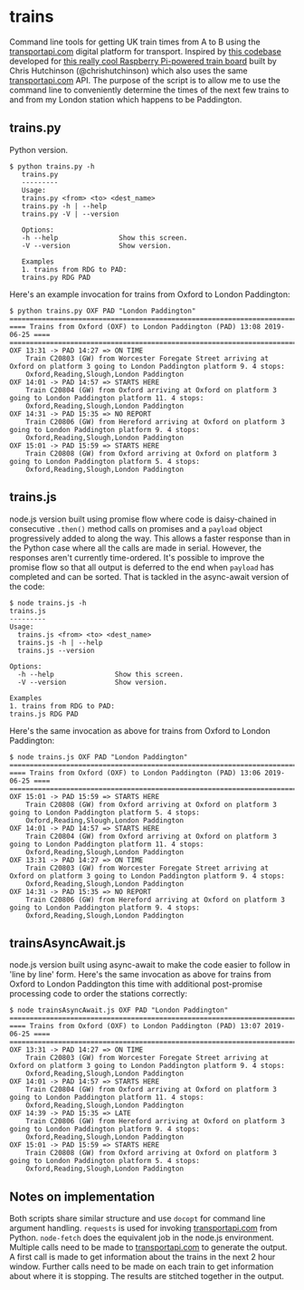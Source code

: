 trains
======
Command line tools for getting UK train times from A to B using the [transportapi.com](transportapi.com) digital platform for transport.  Inspired by [this codebase](https://github.com/chrishutchinson/train-departure-screen/blob/master/src/trains.py) developed for [this really cool Raspberry Pi-powered train board](https://twitter.com/chrishutchinson/status/1136743837244768257) built by Chris Hutchinson (@chrishutchinson) which also uses the same [transportapi.com](transportapi.com) API.  The purpose of the script is to allow me to use the command line to conveniently determine the times of the next few trains to and from my London station which happens to be Paddington.

trains.py
---------
Python version.
```
$ python trains.py -h 
   trains.py
   ---------
   Usage:
   trains.py <from> <to> <dest_name>
   trains.py -h | --help
   trains.py -V | --version

   Options:
   -h --help               Show this screen.
   -V --version            Show version.

   Examples
   1. trains from RDG to PAD:
   trains.py RDG PAD
```
Here's an example invocation for trains from Oxford to London Paddington:
```
$ python trains.py OXF PAD "London Paddington"
==============================================================================
==== Trains from Oxford (OXF) to London Paddington (PAD) 13:08 2019-06-25 ====
==============================================================================
OXF 13:31 -> PAD 14:27 => ON TIME
	Train C20803 (GW) from Worcester Foregate Street arriving at Oxford on platform 3 going to London Paddington platform 9. 4 stops:
	Oxford,Reading,Slough,London Paddington
OXF 14:01 -> PAD 14:57 => STARTS HERE
	Train C20804 (GW) from Oxford arriving at Oxford on platform 3 going to London Paddington platform 11. 4 stops:
	Oxford,Reading,Slough,London Paddington
OXF 14:31 -> PAD 15:35 => NO REPORT
	Train C20806 (GW) from Hereford arriving at Oxford on platform 3 going to London Paddington platform 9. 4 stops:
	Oxford,Reading,Slough,London Paddington
OXF 15:01 -> PAD 15:59 => STARTS HERE
	Train C20808 (GW) from Oxford arriving at Oxford on platform 3 going to London Paddington platform 5. 4 stops:
	Oxford,Reading,Slough,London Paddington
```

trains.js
---------
node.js version built using promise flow where code is daisy-chained in consecutive `.then()` method calls on promises and a `payload` object progressively added to along the way.  This allows a faster response than in the Python case where all the calls are made in serial.  However, the responses aren't currently time-ordered.  It's possible to improve the promise flow so that all output is deferred to the end when `payload` has completed and can be sorted.  That is tackled in the async-await version of the code:
```
$ node trains.js -h
trains.js
---------
Usage:
  trains.js <from> <to> <dest_name>
  trains.js -h | --help
  trains.js --version

Options:
  -h --help               Show this screen.
  -V --version            Show version.

Examples
1. trains from RDG to PAD:
trains.js RDG PAD
```
Here's the same invocation as above for trains from Oxford to London Paddington:
```
$ node trains.js OXF PAD "London Paddington"
==============================================================================
==== Trains from Oxford (OXF) to London Paddington (PAD) 13:06 2019-06-25 ====
==============================================================================
OXF 15:01 -> PAD 15:59 => STARTS HERE
	Train C20808 (GW) from Oxford arriving at Oxford on platform 3 going to London Paddington platform 5. 4 stops:
	Oxford,Reading,Slough,London Paddington
OXF 14:01 -> PAD 14:57 => STARTS HERE
	Train C20804 (GW) from Oxford arriving at Oxford on platform 3 going to London Paddington platform 11. 4 stops:
	Oxford,Reading,Slough,London Paddington
OXF 13:31 -> PAD 14:27 => ON TIME
	Train C20803 (GW) from Worcester Foregate Street arriving at Oxford on platform 3 going to London Paddington platform 9. 4 stops:
	Oxford,Reading,Slough,London Paddington
OXF 14:31 -> PAD 15:35 => NO REPORT
	Train C20806 (GW) from Hereford arriving at Oxford on platform 3 going to London Paddington platform 9. 4 stops:
	Oxford,Reading,Slough,London Paddington
```

trainsAsyncAwait.js
-------------------
node.js version built using async-await to make the code easier to follow in 'line by line' form.  Here's the same invocation as above for trains from Oxford to London Paddington this time with additional post-promise processing code to order the stations correctly:
```
$ node trainsAsyncAwait.js OXF PAD "London Paddington"
==============================================================================
==== Trains from Oxford (OXF) to London Paddington (PAD) 13:07 2019-06-25 ====
==============================================================================
OXF 13:31 -> PAD 14:27 => ON TIME
	Train C20803 (GW) from Worcester Foregate Street arriving at Oxford on platform 3 going to London Paddington platform 9. 4 stops:
	Oxford,Reading,Slough,London Paddington
OXF 14:01 -> PAD 14:57 => STARTS HERE
	Train C20804 (GW) from Oxford arriving at Oxford on platform 3 going to London Paddington platform 11. 4 stops:
	Oxford,Reading,Slough,London Paddington
OXF 14:39 -> PAD 15:35 => LATE
	Train C20806 (GW) from Hereford arriving at Oxford on platform 3 going to London Paddington platform 9. 4 stops:
	Oxford,Reading,Slough,London Paddington
OXF 15:01 -> PAD 15:59 => STARTS HERE
	Train C20808 (GW) from Oxford arriving at Oxford on platform 3 going to London Paddington platform 5. 4 stops:
	Oxford,Reading,Slough,London Paddington
```

Notes on implementation
-----------------------
Both scripts share similar structure and use `docopt` for command line argument handling.  `requests` is used for invoking [transportapi.com](transportapi.com) from Python. `node-fetch` does the equivalent job in the node.js environment.   Multiple calls need to be made to [transportapi.com](transportapi.com) to generate the output.  A first call is made to get information about the trains in the next 2 hour window.  Further calls need to be made on each train to get information about where it is stopping.  The results are stitched together in the output.
